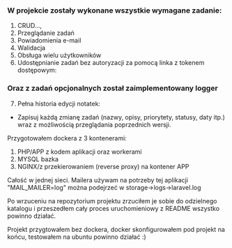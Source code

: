 ### W projekcie zostały wykonane wszystkie wymagane zadanie:
1. CRUD...,
2. Przeglądanie zadań
3. Powiadomienia e-mail
4. Walidacja
5. Obsługa wielu użytkowników
6. Udostępnianie zadań bez autoryzacji za pomocą linka z tokenem dostępowym:

### Oraz z zadań opcjonalnych został zaimplementowany logger

7. Pełna historia edycji notatek:
- Zapisuj każdą zmianę zadań (nazwy, opisy, priorytety, statusy, daty itp.) wraz z możliwością przeglądania poprzednich wersji.

Przygotowałem dockera z 3 kontenerami:

1. PHP/APP z kodem aplikacji oraz workerami
2. MYSQL bazka 
3. NGINX/z przekierowaniem (reverse proxy) na kontener APP

Całość w jednej sieci.
Mailera używam na potrzeby tej aplikacji "MAIL_MAILER=log" można podejrzeć w storage->logs->laravel.log

Po wrzuceniu na repozytorium projektu zrzuciłem je sobie do odzielnego katalogu i przeszedłem cały proces uruchomieniowy z
README wszystko powinno działać.

Projekt przygtowałem bez dockera, docker skonfigurowałem pod projekt na końcu, testowałem na ubuntu powinno działać :)
